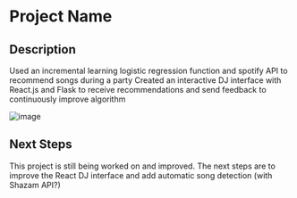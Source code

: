 # Project Name

## Description

Used an incremental learning logistic regression function and spotify API to recommend songs during a party
Created an interactive DJ interface with React.js and Flask to receive recommendations and send feedback to continuously improve algorithm

![image](https://github.com/user-attachments/assets/b914d52f-cdbd-43b2-8366-290d9015c733)


## Next Steps

This project is still being worked on and improved. The next steps are to improve the React DJ interface and add automatic song detection (with Shazam API?)
